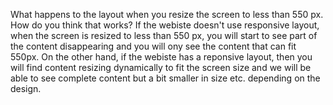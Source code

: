  What happens to the layout when you resize the screen to less than 550 px. How do you think that works?
 If the webiste doesn't use responsive layout, when the screen is resized to less than 550 px, you will start to see part of the content disappearing and you will ony see the content that can fit 550px.
 On the other hand, if the webiste has a reponsive layout, then you will find content resizing dynamically to fit the screen size and we will be able to see complete content but a bit smaller in size etc. depending on the design.